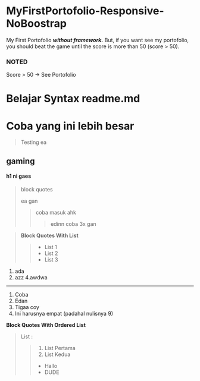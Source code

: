 # MyFirstPortofolio-Responsive-NoBoostrap
My First Portofolio ***without framework.*** But, if you want see my portofolio, you should beat the game until the score is more than 50 (score > 50).

### NOTED
Score > 50 -> See Portofolio

# Belajar Syntax readme.md

Coba yang ini lebih besar
=========================

> Testing ea

<h2> gaming </h2>

<h4> h1 ni gaes </h4>

>block quotes
>
> ea gan
>> coba masuk ahk
>>> edinn coba 3x gan

> **Block Quotes With List**
>> - List 1
>> - List 2
>> - List 3

1. ada
2. azz
    4.awdwa
-------------------------------------
1. Coba
2. Edan
3. Tigaa coy
9. Ini harusnya empat (padahal nulisnya 9)

**Block Quotes With Ordered List**
> List : 
>> 1. List Pertama
>> 2. List Kedua
>>  - Hallo
>>  - DUDE


